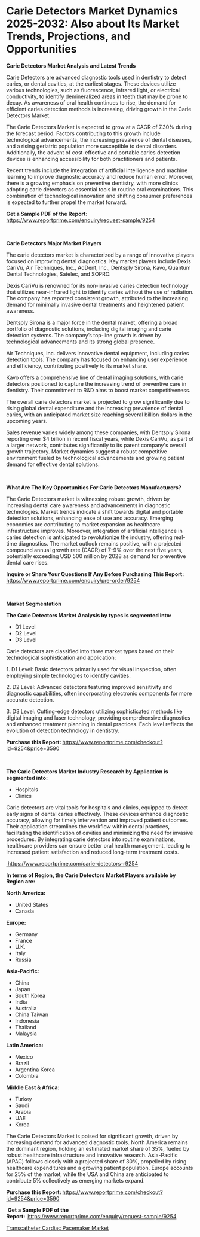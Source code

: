 <p><h1>Carie Detectors Market Dynamics 2025-2032: Also about Its Market Trends, Projections, and Opportunities</h1></p><p><strong>Carie Detectors Market Analysis and Latest Trends</strong></p>
<p><p>Carie Detectors are advanced diagnostic tools used in dentistry to detect caries, or dental cavities, at the earliest stages. These devices utilize various technologies, such as fluorescence, infrared light, or electrical conductivity, to identify demineralized areas in teeth that may be prone to decay. As awareness of oral health continues to rise, the demand for efficient caries detection methods is increasing, driving growth in the Carie Detectors Market.</p><p>The Carie Detectors Market is expected to grow at a CAGR of 7.30% during the forecast period. Factors contributing to this growth include technological advancements, the increasing prevalence of dental diseases, and a rising geriatric population more susceptible to dental disorders. Additionally, the advent of cost-effective and portable caries detection devices is enhancing accessibility for both practitioners and patients. </p><p>Recent trends include the integration of artificial intelligence and machine learning to improve diagnostic accuracy and reduce human error. Moreover, there is a growing emphasis on preventive dentistry, with more clinics adopting carie detectors as essential tools in routine oral examinations. This combination of technological innovation and shifting consumer preferences is expected to further propel the market forward.</p></p>
<p><strong>Get a Sample PDF of the Report:&nbsp;</strong> <a href="https://www.reportprime.com/enquiry/request-sample/9254?utm_campaign=2095&utm_medium=2&utm_source=Github&utm_content=ia&utm_term=20032025&utm_id=carie-detectors">https://www.reportprime.com/enquiry/request-sample/9254</a></p>
<p>&nbsp;</p>
<p><strong>Carie Detectors Major Market Players</strong></p>
<p><p>The carie detectors market is characterized by a range of innovative players focused on improving dental diagnostics. Key market players include Dexis CariVu, Air Techniques, Inc., AdDent, Inc., Dentsply Sirona, Kavo, Quantum Dental Technologies, Satelec, and SOPRO. </p><p>Dexis CariVu is renowned for its non-invasive caries detection technology that utilizes near-infrared light to identify caries without the use of radiation. The company has reported consistent growth, attributed to the increasing demand for minimally invasive dental treatments and heightened patient awareness.</p><p>Dentsply Sirona is a major force in the dental market, offering a broad portfolio of diagnostic solutions, including digital imaging and carie detection systems. The company’s top-line growth is driven by technological advancements and its strong global presence.</p><p>Air Techniques, Inc. delivers innovative dental equipment, including caries detection tools. The company has focused on enhancing user experience and efficiency, contributing positively to its market share.</p><p>Kavo offers a comprehensive line of dental imaging solutions, with carie detectors positioned to capture the increasing trend of preventive care in dentistry. Their commitment to R&D aims to boost market competitiveness.</p><p>The overall carie detectors market is projected to grow significantly due to rising global dental expenditure and the increasing prevalence of dental caries, with an anticipated market size reaching several billion dollars in the upcoming years.</p><p>Sales revenue varies widely among these companies, with Dentsply Sirona reporting over $4 billion in recent fiscal years, while Dexis CariVu, as part of a larger network, contributes significantly to its parent company's overall growth trajectory. Market dynamics suggest a robust competitive environment fueled by technological advancements and growing patient demand for effective dental solutions.</p></p>
<p>&nbsp;</p>
<p><strong>What Are The Key Opportunities For Carie Detectors Manufacturers?</strong></p>
<p><p>The Carie Detectors market is witnessing robust growth, driven by increasing dental care awareness and advancements in diagnostic technologies. Market trends indicate a shift towards digital and portable detection solutions, enhancing ease of use and accuracy. Emerging economies are contributing to market expansion as healthcare infrastructure improves. Moreover, integration of artificial intelligence in caries detection is anticipated to revolutionize the industry, offering real-time diagnostics. The market outlook remains positive, with a projected compound annual growth rate (CAGR) of 7-9% over the next five years, potentially exceeding USD 500 million by 2028 as demand for preventive dental care rises.</p></p>
<p><strong>Inquire or Share Your Questions If Any Before Purchasing This Report:</strong> <a href="https://www.reportprime.com/enquiry/pre-order/9254?utm_campaign=2095&utm_medium=2&utm_source=Github&utm_content=ia&utm_term=20032025&utm_id=carie-detectors">https://www.reportprime.com/enquiry/pre-order/9254</a></p>
<p>&nbsp;</p>
<p><strong>Market Segmentation</strong></p>
<p><strong>The Carie Detectors Market Analysis by types is segmented into:</strong></p>
<p><ul><li>D1 Level</li><li>D2 Level</li><li>D3 Level</li></ul></p>
<p><p>Carie detectors are classified into three market types based on their technological sophistication and application: </p><p>1. D1 Level: Basic detectors primarily used for visual inspection, often employing simple technologies to identify cavities. </p><p>2. D2 Level: Advanced detectors featuring improved sensitivity and diagnostic capabilities, often incorporating electronic components for more accurate detection. </p><p>3. D3 Level: Cutting-edge detectors utilizing sophisticated methods like digital imaging and laser technology, providing comprehensive diagnostics and enhanced treatment planning in dental practices. Each level reflects the evolution of detection technology in dentistry.</p></p>
<p><strong>Purchase this Report:&nbsp;</strong><a href="https://www.reportprime.com/checkout?id=9254&price=3590&utm_campaign=2095&utm_medium=2&utm_source=Github&utm_content=ia&utm_term=20032025&utm_id=carie-detectors">https://www.reportprime.com/checkout?id=9254&price=3590</a></p>
<p>&nbsp;</p>
<p><strong>The Carie Detectors Market Industry Research by Application is segmented into:</strong></p>
<p><ul><li>Hospitals</li><li>Clinics</li></ul></p>
<p><p>Carie detectors are vital tools for hospitals and clinics, equipped to detect early signs of dental caries effectively. These devices enhance diagnostic accuracy, allowing for timely intervention and improved patient outcomes. Their application streamlines the workflow within dental practices, facilitating the identification of cavities and minimizing the need for invasive procedures. By integrating carie detectors into routine examinations, healthcare providers can ensure better oral health management, leading to increased patient satisfaction and reduced long-term treatment costs.</p></p>
<p><a href="https://www.reportprime.com/carie-detectors-r9254?utm_campaign=2095&utm_medium=2&utm_source=Github&utm_content=ia&utm_term=20032025&utm_id=carie-detectors">&nbsp;https://www.reportprime.com/carie-detectors-r9254</a></p>
<p><strong>In terms of Region, the Carie Detectors Market Players available by Region are:</strong></p>
<p>
    <p> <strong> North America: </strong>
        <ul>
            <li>United States</li>
            <li>Canada</li>
        </ul>
        </p> 
    <p> <strong> Europe: </strong>
        <ul>
            <li>Germany</li>
            <li>France</li>
            <li>U.K.</li>
            <li>Italy</li>
            <li>Russia</li>
        </ul>
        </p> 
    <p> <strong> Asia-Pacific: </strong>
        <ul>
            <li>China</li>
            <li>Japan</li>
            <li>South Korea</li>
            <li>India</li>
            <li>Australia</li>
            <li>China Taiwan</li>
            <li>Indonesia</li>
            <li>Thailand</li>
            <li>Malaysia</li>
        </ul>
        </p> 
    <p> <strong> Latin America: </strong>
        <ul>
            <li>Mexico</li>
            <li>Brazil</li>
            <li>Argentina Korea</li>
            <li>Colombia</li>
        </ul>
        </p> 
    <p> <strong> Middle East & Africa: </strong>
        <ul>
            <li>Turkey</li>
            <li>Saudi</li>
            <li>Arabia</li>
            <li>UAE</li>
            <li>Korea</li>
        </ul>
    </p>
    </p>
<p><p>The Carie Detectors Market is poised for significant growth, driven by increasing demand for advanced diagnostic tools. North America remains the dominant region, holding an estimated market share of 35%, fueled by robust healthcare infrastructure and innovative research. Asia-Pacific (APAC) follows closely with a projected share of 30%, propelled by rising healthcare expenditures and a growing patient population. Europe accounts for 25% of the market, while the USA and China are anticipated to contribute 5% collectively as emerging markets expand.</p></p>
<p><strong>Purchase this Report: </strong><a href="https://www.reportprime.com/checkout?id=9254&price=3590&utm_campaign=2095&utm_medium=2&utm_source=Github&utm_content=ia&utm_term=20032025&utm_id=carie-detectors">https://www.reportprime.com/checkout?id=9254&price=3590</a></p>
<p>&nbsp;<strong>Get a Sample PDF of the Report:&nbsp;&nbsp;</strong><a href="https://www.reportprime.com/enquiry/request-sample/9254?utm_campaign=2095&utm_medium=2&utm_source=Github&utm_content=ia&utm_term=20032025&utm_id=carie-detectors">https://www.reportprime.com/enquiry/request-sample/9254</a></p>
<p><strong></strong></p>
<p><p><a href="https://github.com/mauripalmi/Market-Research-Report-List-6/blob/main/transcatheter-cardiac-pacemaker-market.md?utm_campaign=2095&utm_medium=2&utm_source=Github&utm_content=ia&utm_term=20032025&utm_id=carie-detectors">Transcatheter Cardiac Pacemaker Market</a></p></p>